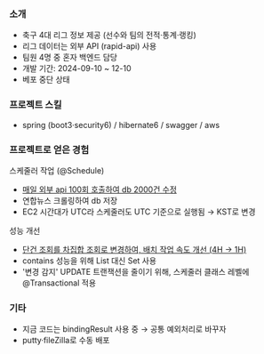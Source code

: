 ### 소개
<ul>
  <li>축구 4대 리그 정보 제공 (선수와 팀의 전적·통계·랭킹)</li>
  <li>리그 데이터는 외부 API (rapid-api) 사용</li>
  <li>팀원 4명 중 혼자 백엔드 담당</li>
  <li>개발 기간: 2024-09-10 ~ 12-10</li>
  <li>베포 중단 상태</li>
</ul>

### 프로젝트 스킬
<ul>
  <li>spring (boot3·security6) / hibernate6 / swagger / aws</li>
</ul>

### 프로젝트로 얻은 경험
스케줄러 작업 (@Schedule)
<ul>
  <li>
    <a href="https://github.com/kimtaehyun304/sost-api/blob/a7de49b8869b961db8d5696ae44aeb2a40a59ddc/src/main/java/com/daelim/sfa/ScheduledTasks.java#L104">
      매일 외부 api 100회 호출하여 db 2000건 수정
    </a>
  </li>
  <li>연합뉴스 크롤링하여 db 저장</li>
  <li>EC2 시간대가 UTC라 스케줄러도 UTC 기준으로 실행됨 → KST로 변경</li>
</ul>

성능 개선
<ul>
   <li>
     <a href="https://github.com/kimtaehyun304/sost-api/blob/5acbcb8163d1c741e482bd000a243c54318e63af/src/main/java/com/daelim/sfa/InitDb.java#L499">
        단건 조회를 차집합 조회로 변경하여, 배치 작업 속도 개선 (4H → 1H)
     </a>
   </li>
  <li>contains 성능을 위해 List 대신 Set 사용</li>
  <li>'변경 감지' UPDATE 트랜잭션을 줄이기 위해, 스케줄러 클래스 레벨에 @Transactional 적용</li>
</ul>

    
### 기타
<ul>
  <li>지금 코드는 bindingResult 사용 중 → 공통 예외처리로 바꾸자</li>
  <li>putty·fileZilla로 수동 배포</li>
</ul>


